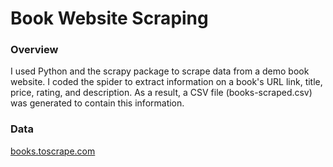 # Book Website Scraping

### Overview
I used Python and the scrapy package to scrape data from a demo book website. I coded the spider to extract information on a book's URL link, title, price, rating, and description. As a result, a CSV file (books-scraped.csv) was generated to contain this information.

### Data
[books.toscrape.com](https://books.toscrape.com/)
